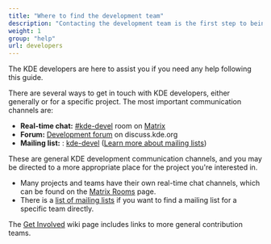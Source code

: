 ```yaml
---
title: "Where to find the development team"
description: "Contacting the development team is the first step to being a part of the community."
weight: 1
group: "help"
url: developers
---
```


The KDE developers are here to assist you if you need any help following this guide.

There are several ways to get in touch with KDE developers, either generally or for a specific project. The most important communication channels are:
* **Real-time chat:** [#kde-devel](https://webchat.kde.org/#/room/#kde-devel:kde.org) room on [Matrix](https://community.kde.org/Matrix)
* **Forum:** [Development forum](https://discuss.kde.org/c/development/10) on discuss.kde.org
* **Mailing list:** : [kde-devel](https://mail.kde.org/mailman/listinfo/kde-devel ) ([Learn more about mailing lists](http://kde.org/support/#mailinglists))

These are general KDE development communication channels, and you may be directed to a more appropriate place for the project you're interested in.

* Many projects and teams have their own real-time chat channels, which can be found on the [Matrix Rooms](https://community.kde.org/Matrix#Rooms) page.
* There is a [list of mailing lists](http://www.kde.org/mailinglists/) if you want to find a mailing list for a specific team directly.

The [Get Involved](https://community.kde.org/Get_Involved) wiki page includes links to more general contribution teams.
